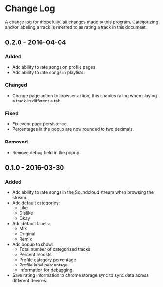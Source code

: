 # Change Log
A change log for (hopefully) all changes made to this program. Categorizing and/or labeling a track is referred to as rating a track in this document.

## 0.2.0 - 2016-04-04
### Added
- Add ability to rate songs on profile pages.
- Add ability to rate songs in playlists.

### Changed
- Change page action to browser action, this enables rating when playing a track in different a tab.

### Fixed
- Fix event page persistence.
- Percentages in the popup are now rounded to two decimals.

### Removed
- Remove debug field in the popup.

## 0.1.0 - 2016-03-30
### Added
- Add ability to rate songs in the Soundcloud stream when browsing the stream.
- Add default categories:
    - Like
    - Dislike
    - Okay
- Add default labels:
    - Mix
    - Original
    - Remix
- Add popup to show:
    - Total number of categorized tracks
    - Percent reposts
    - Profile category percentage
    - Profile label percentage
    - Information for debugging
- Save rating information to chrome.storage.sync to sync data across different devices.
